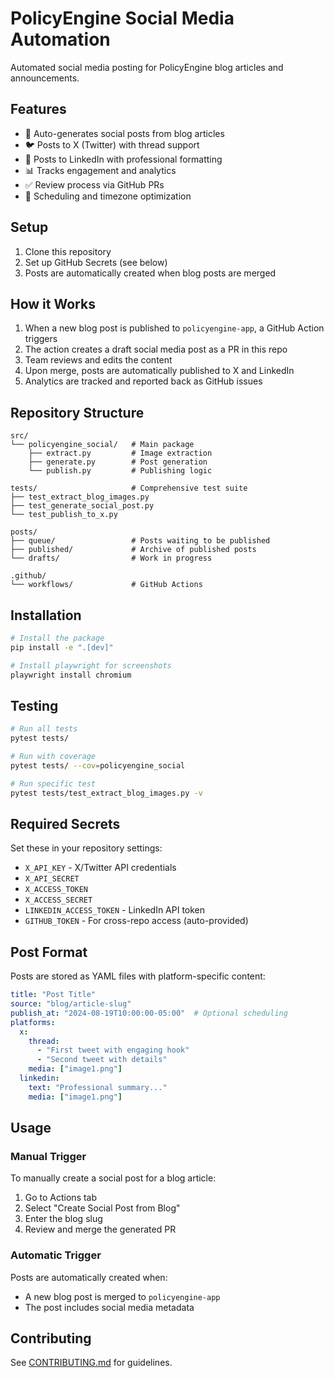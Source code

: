 # PolicyEngine Social Media Automation

Automated social media posting for PolicyEngine blog articles and announcements.

## Features

- 🤖 Auto-generates social posts from blog articles
- 🐦 Posts to X (Twitter) with thread support
- 💼 Posts to LinkedIn with professional formatting
- 📊 Tracks engagement and analytics
- ✅ Review process via GitHub PRs
- 📅 Scheduling and timezone optimization

## Setup

1. Clone this repository
2. Set up GitHub Secrets (see below)
3. Posts are automatically created when blog posts are merged

## How it Works

1. When a new blog post is published to `policyengine-app`, a GitHub Action triggers
2. The action creates a draft social media post as a PR in this repo
3. Team reviews and edits the content
4. Upon merge, posts are automatically published to X and LinkedIn
5. Analytics are tracked and reported back as GitHub issues

## Repository Structure

```
src/
└── policyengine_social/   # Main package
    ├── extract.py         # Image extraction
    ├── generate.py        # Post generation
    └── publish.py         # Publishing logic

tests/                     # Comprehensive test suite
├── test_extract_blog_images.py
├── test_generate_social_post.py
└── test_publish_to_x.py

posts/
├── queue/                 # Posts waiting to be published
├── published/             # Archive of published posts
└── drafts/                # Work in progress

.github/
└── workflows/             # GitHub Actions
```

## Installation

```bash
# Install the package
pip install -e ".[dev]"

# Install playwright for screenshots
playwright install chromium
```

## Testing

```bash
# Run all tests
pytest tests/

# Run with coverage
pytest tests/ --cov=policyengine_social

# Run specific test
pytest tests/test_extract_blog_images.py -v
```

## Required Secrets

Set these in your repository settings:

- `X_API_KEY` - X/Twitter API credentials
- `X_API_SECRET`
- `X_ACCESS_TOKEN`
- `X_ACCESS_SECRET`
- `LINKEDIN_ACCESS_TOKEN` - LinkedIn API token
- `GITHUB_TOKEN` - For cross-repo access (auto-provided)

## Post Format

Posts are stored as YAML files with platform-specific content:

```yaml
title: "Post Title"
source: "blog/article-slug"
publish_at: "2024-08-19T10:00:00-05:00"  # Optional scheduling
platforms:
  x:
    thread:
      - "First tweet with engaging hook"
      - "Second tweet with details"
    media: ["image1.png"]
  linkedin:
    text: "Professional summary..."
    media: ["image1.png"]
```

## Usage

### Manual Trigger

To manually create a social post for a blog article:

1. Go to Actions tab
2. Select "Create Social Post from Blog"
3. Enter the blog slug
4. Review and merge the generated PR

### Automatic Trigger

Posts are automatically created when:
- A new blog post is merged to `policyengine-app`
- The post includes social media metadata

## Contributing

See [CONTRIBUTING.md](CONTRIBUTING.md) for guidelines.